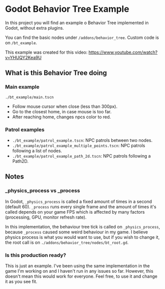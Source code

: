 # Godot Behavior Tree Example

In this project you will find an example o Behavior Tree implemented in Godot, without extra plugins.

You can find the basic nodes under `/addons/behavior_tree`. Custom code is on `/bt_example`.

This example was created for this video: https://www.youtube.com/watch?v=YHUQY2Kea9U


## What is this Behavior Tree doing

### Main example
`./bt_example/main.tscn`
- Follow mouse cursor when close (less than 300px).
- Go to the closest home, in case mouse is too far.
- After reaching home, changes npcs color to red.

### Patrol examples
- `./bt_example/patrol_example.tscn`: NPC patrols between two nodes.
- `./bt_example/patrol_example_multiple_points.tscn`: NPC patrols following a list of nodes.
- `./bt_example/patrol_example_path_2d.tscn`: NPC patrols following a Path2D.

## Notes

### _physics_process vs _process

In Godot, `_physics_process` is called a fixed amount of times in a second (default 60). `_process` runs every single frame and the amount of times it's called depends on your game FPS which is affected by many factors (processing, GPU, monitor refresh rate).

In this implementation, the behaviour tree tick is called on `_physics_process`, because `_process` caused some weird behaviour in my game. I believe physics process is what you would want to use, but if you wish to change it, the root call is on `./addons/behavior_tree/nodes/bt_root.gd`.


### Is this production ready?

This is just an example. I've been using the same implementation in the game I'm working on and I haven't run in any issues so far. However, this doesn't mean this would work for everyone. Feel free, to use it and change it as you see fit.


